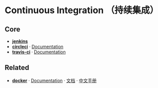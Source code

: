 # Continuous Integration （持续集成）

## Core

- [**jenkins**](https://jenkins.io/)
- [**circleci**](https://circleci.com/) · [Documentation](https://circleci.com/docs/)
- [**travis-ci**](https://github.com/travis-ci/travis-ci) · [Documentation](https://docs.travis-ci.com/)

## Related

- [**docker**](https://github.com/moby/moby) · [Documentation](https://docs.docker.com/) · [文档](https://docs.docker-cn.com/) · [中文手册](http://www.docker.org.cn/book/docker/what-is-docker-16.html)

